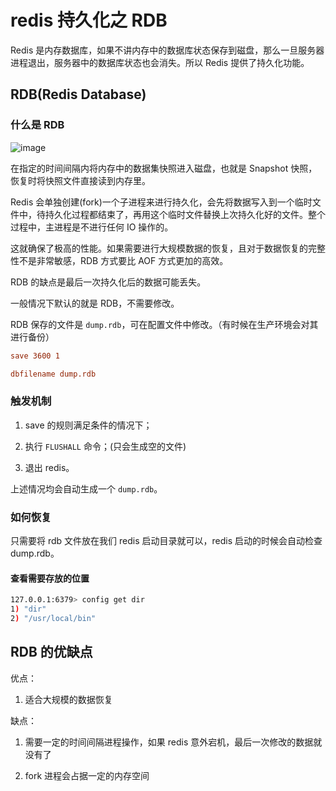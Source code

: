 # redis 持久化之 RDB

Redis 是内存数据库，如果不讲内存中的数据库状态保存到磁盘，那么一旦服务器进程退出，服务器中的数据库状态也会消失。所以 Redis 提供了持久化功能。

## RDB(Redis Database)

### 什么是 RDB

![image](https://github.com/TomatoZ7/notes-of-tz/blob/master/images/redis_rdb1.png)

在指定的时间间隔内将内存中的数据集快照进入磁盘，也就是 Snapshot 快照，恢复时将快照文件直接读到内存里。

Redis 会单独创建(fork)一个子进程来进行持久化，会先将数据写入到一个临时文件中，待持久化过程都结束了，再用这个临时文件替换上次持久化好的文件。整个过程中，主进程是不进行任何 IO 操作的。

这就确保了极高的性能。如果需要进行大规模数据的恢复，且对于数据恢复的完整性不是非常敏感，RDB 方式要比 AOF 方式更加的高效。

RDB 的缺点是最后一次持久化后的数据可能丢失。

一般情况下默认的就是 RDB，不需要修改。

RDB 保存的文件是 `dump.rdb`，可在配置文件中修改。（有时候在生产环境会对其进行备份）

```conf
save 3600 1

dbfilename dump.rdb
```

### 触发机制

1. save 的规则满足条件的情况下；

2. 执行 `FLUSHALL` 命令；(只会生成空的文件)

3. 退出 redis。

上述情况均会自动生成一个 `dump.rdb`。

### 如何恢复

只需要将 rdb 文件放在我们 redis 启动目录就可以，redis 启动的时候会自动检查 dump.rdb。

#### 查看需要存放的位置

```bash
127.0.0.1:6379> config get dir
1) "dir"
2) "/usr/local/bin"
```

## RDB 的优缺点

优点：

1. 适合大规模的数据恢复

缺点：

1. 需要一定的时间间隔进程操作，如果 redis 意外宕机，最后一次修改的数据就没有了

2. fork 进程会占据一定的内存空间